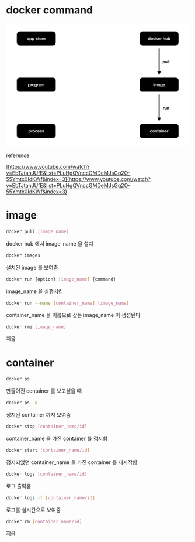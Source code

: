 # docker command

![Untitled](docker%20command%20df755cd8f71e4a56b9fe635489a51f08/Untitled.png)

reference

[https://www.youtube.com/watch?v=EbTJtanJUfE&list=PLuHgQVnccGMDeMJsGq2O-55Ymtx0IdKWf&index=3](https://www.youtube.com/watch?v=EbTJtanJUfE&list=PLuHgQVnccGMDeMJsGq2O-55Ymtx0IdKWf&index=3)

# image

```bash
docker pull [image_name]
```

docker hub 에서 image_name 을 설치

```bash
docker images
```

설치된 image 를 보여줌

```bash
docker run {option} [image_name] {command}
```

image_name 을 실행시킴

```bash
docker run --name [container_name] [image_name]
```

container_name 을 이름으로 갖는 image_name 이 생성된다

```bash
docker rmi [image_name]
```

지움

# container

```bash
docker ps
```

만들어진 container 를 보고싶을 때

```bash
docker ps -a
```

정지된 container 까지 보여줌

```bash
docker stop [container_name/id]
```

container_name 을 가진 container 를 정지함

```bash
docker start [container_name/id]
```

정지되었던 container_name 을 가진 container 를 재시작함

```bash
docker logs [container_name/id]
```

로그 출력줌

```bash
docker logs -f [container_name/id]
```

로그를 실시간으로 보여줌 

```bash
docker rm [container_name/id]
```

지움